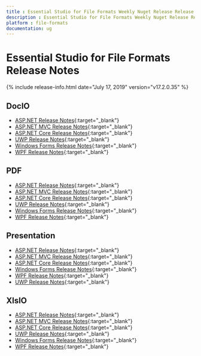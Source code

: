 ```yaml
---
title : Essential Studio for File Formats Weekly Nuget Release Release Notes  
description : Essential Studio for File Formats Weekly Nuget Release Release Notes  
platform : file-formats
documentation: ug
---
```


# Essential Studio for File Formats  Release Notes  

{% include release-info.html date="July 17, 2019" version="v17.2.0.35" %} 

## DocIO

* [ASP.NET Release Notes](/aspnet/release-notes/v17.2.0.35#docio){:target="_blank"}
* [ASP.NET MVC Release Notes](/aspnetmvc/release-notes/v17.2.0.35#docio){:target="_blank"}
* [ASP.NET Core Release Notes](/aspnet-core/release-notes/v17.2.0.35#docio){:target="_blank"}
* [UWP Release Notes](/uwp/release-notes/v17.2.0.35#docio){:target="_blank"}
* [Windows Forms Release Notes](/windowsforms/release-notes/v17.2.0.35#docio){:target="_blank"}
* [WPF Release Notes](/wpf/release-notes/v17.2.0.35#docio){:target="_blank"}


## PDF

* [ASP.NET Release Notes](/aspnet/release-notes/v17.2.0.35#pdf){:target="_blank"}
* [ASP.NET MVC Release Notes](/aspnetmvc/release-notes/v17.2.0.35#pdf){:target="_blank"}
* [ASP.NET Core Release Notes](/aspnet-core/release-notes/v17.2.0.35#pdf){:target="_blank"}
* [UWP Release Notes](/uwp/release-notes/v17.2.0.35#pdf){:target="_blank"}
* [Windows Forms Release Notes](/windowsforms/release-notes/v17.2.0.35#pdf){:target="_blank"}
* [WPF Release Notes](/wpf/release-notes/v17.2.0.35#pdf){:target="_blank"}


## Presentation

* [ASP.NET Release Notes](/aspnet/release-notes/v17.2.0.35#presentation){:target="_blank"}
* [ASP.NET MVC Release Notes](/aspnetmvc/release-notes/v17.2.0.35#presentation){:target="_blank"}
* [ASP.NET Core Release Notes](/aspnet-core/release-notes/v17.2.0.35#presentation){:target="_blank"}
* [Windows Forms Release Notes](/windowsforms/release-notes/v17.2.0.35#presentation){:target="_blank"}
* [WPF Release Notes](/wpf/release-notes/v17.2.0.35#presentation){:target="_blank"}
* [UWP Release Notes](/uwp/release-notes/v17.2.0.35#presentation){:target="_blank"}


## XlsIO

* [ASP.NET Release Notes](/aspnet/release-notes/v17.2.0.35#xlsio){:target="_blank"}
* [ASP.NET MVC Release Notes](/aspnetmvc/release-notes/v17.2.0.35#xlsio){:target="_blank"}
* [ASP.NET Core Release Notes](/aspnet-core/release-notes/v17.2.0.35#xlsio){:target="_blank"}
* [UWP Release Notes](/uwp/release-notes/v17.2.0.35#xlsio){:target="_blank"}
* [Windows Forms Release Notes](/windowsforms/release-notes/v17.2.0.35#xlsio){:target="_blank"}
* [WPF Release Notes](/wpf/release-notes/v17.2.0.35#xlsio){:target="_blank"}